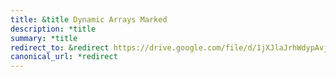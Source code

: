 ```yaml
---
title: &title Dynamic Arrays Marked
description: *title
summary: *title
redirect_to: &redirect https://drive.google.com/file/d/1jXJlaJrhWdypAvjNSThb-tvb2nrU_-XL/view?usp=drive_link
canonical_url: *redirect
---
```

